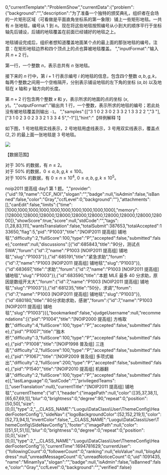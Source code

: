 0,"currentTemplate":"ProblemShow","currentData":{"problem":{"background":"","description":"为了准备一个独特的颁奖典礼，组织者在会场的一片矩形区域（可看做是平面直角坐标系的第一象限）铺上一些矩形地毯。一共有 $n$ 张地毯，编号从 $1$ 到 $n$。现在将这些地毯按照编号从小到大的顺序平行于坐标轴先后铺设，后铺的地毯覆盖在前面已经铺好的地毯之上。

地毯铺设完成后，组织者想知道覆盖地面某个点的最上面的那张地毯的编号。注意：在矩形地毯边界和四个顶点上的点也算被地毯覆盖。
","inputFormat":"输入共 $n + 2$ 行。

第一行，一个整数 $n$，表示总共有 $n$ 张地毯。

接下来的 $n$ 行中，第 $i+1$ 行表示编号 $i$ 的地毯的信息，包含四个整数 $a ,b ,g ,k$，每两个整数之间用一个空格隔开，分别表示铺设地毯的左下角的坐标 $(a, b)$ 以及地毯在 $x$ 轴和 $y$ 轴方向的长度。

第 $n + 2$ 行包含两个整数 $x$ 和 $y$，表示所求的地面的点的坐标 $(x, y)$。","outputFormat":"输出共 $1$ 行，一个整数，表示所求的地毯的编号；若此处没有被地毯覆盖则输出 `-1`。 
","samples":[["3
1 0 2 3
0 2 3 3
2 1 3 3
2 2
","3
"],["3
1 0 2 3
0 2 3 3
2 1 3 3
4 5","-1"]],"hint":"【样例解释 1】

如下图，$1$ 号地毯用实线表示，$2$ 号地毯用虚线表示，$3$ 号用双实线表示，覆盖点 $(2,2)$ 的最上面一张地毯是 $3$ 号地毯。

![](https:\/\/cdn.luogu.com.cn\/upload\/image_hosting\/gcm3ne0q.png)

【数据范围】

对于 $30\%$ 的数据，有 $n \le 2$。  
对于 $50\%$ 的数据，$0 \le a, b, g, k \le 100$。  
对于 $100\%$ 的数据，有 $0 \le n \le 10^4$, $0 \le a, b, g, k \le {10}^5$。   

noip2011 提高组 day1 第 $1$ 题。","provider":{"uid":19,"name":"CCF_NOI","slogan":"","badge":null,"isAdmin":false,"isBanned":false,"color":"Gray","ccfLevel":0,"background":""},"attachments":[],"canEdit":false,"limits":{"time":[1000,1000,1000,1000,1000,1000,1000,1000,1000,1000],"memory":[128000,128000,128000,128000,128000,128000,128000,128000,128000,128000]},"showScore":true,"score":null,"stdCode":"","tags":[1,28,83,111],"wantsTranslation":false,"totalSubmit":387653,"totalAccepted":133650,"flag":5,"pid":"P1003","title":"[NOIP2011 提高组] 铺地毯","difficulty":2,"fullScore":100,"type":"P","accepted":false,"submitted":false},"contest":null,"discussions":[{"id":685843,"title":"90分，测试点5WA","forum":{"id":7,"name":"P1003 [NOIP2011 提高组] 铺地毯","slug":"P1003"}},{"id":685191,"title":"紧急求助","forum":{"id":7,"name":"P1003 [NOIP2011 提高组] 铺地毯","slug":"P1003"}},{"id":683697,"title":"求助","forum":{"id":7,"name":"P1003 [NOIP2011 提高组] 铺地毯","slug":"P1003"}},{"id":683590,"title":"本题 MLE 最多 40 分求助，原因是数组开太大","forum":{"id":7,"name":"P1003 [NOIP2011 提高组] 铺地毯","slug":"P1003"}},{"id":681235,"title":"50分，求调","forum":{"id":7,"name":"P1003 [NOIP2011 提高组] 铺地毯","slug":"P1003"}},{"id":680180,"title":"80分求助求助，感谢","forum":{"id":7,"name":"P1003 [NOIP2011 提高组] 铺地毯","slug":"P1003"}}],"bookmarked":false,"vjudgeUsername":null,"recommendations":[{"pid":"P1004","title":"[NOIP2000 提高组] 方格取数","difficulty":4,"fullScore":100,"type":"P","accepted":false,"submitted":false},{"pid":"P1007","title":"独木桥","difficulty":3,"fullScore":100,"type":"P","accepted":false,"submitted":false},{"pid":"P1008","title":"[NOIP1998 普及组] 三连击","difficulty":2,"fullScore":100,"type":"P","accepted":false,"submitted":false},{"pid":"P1067","title":"[NOIP2009 普及组] 多项式输出","difficulty":2,"fullScore":200,"type":"P","accepted":false,"submitted":false},{"pid":"P1540","title":"[NOIP2010 提高组] 机器翻译","difficulty":2,"fullScore":100,"type":"P","accepted":false,"submitted":false}],"lastLanguage":0,"lastCode":"","privilegedTeams":[],"userTranslation":null},"currentTitle":"[NOIP2011 提高组] 铺地毯","currentTheme":{"id":1,"header":{"imagePath":null,"color":[[35,37,38,1],[65,67,69,1]],"blur":0,"brightness":0,"degree":90,"repeat":0,"position":[50,50],"size":[0,0],"type":2,"__CLASS_NAME":"Luogu\DataClass\User\ThemeConfig\HeaderFooterConfig"},"sideNav":{"logoBackgroundColor":[52,152,219,1],"color":[52,73,94,1],"invertColor":false,"__CLASS_NAME":"Luogu\DataClass\User\ThemeConfig\SideNavConfig"},"footer":{"imagePath":null,"color":[[51,51,51,1]],"blur":0,"brightness":0,"degree":0,"repeat":0,"position":[0,0],"size":[0,0],"type":2,"__CLASS_NAME":"Luogu\DataClass\User\ThemeConfig\HeaderFooterConfig"}},"currentTime":1694781629,"currentUser":{"followingCount":0,"followerCount":0,"ranking":null,"eloValue":null,"blogAddress":null,"unreadMessageCount":0,"unreadNoticeCount":0,"uid":1091435,"name":"Minam1ya","slogan":"","badge":null,"isAdmin":false,"isBanned":false,"color":"Gray","ccfLevel":0,"background":"","verified":false}
